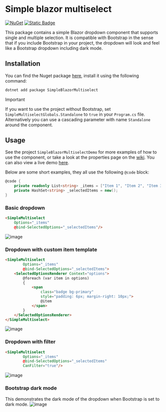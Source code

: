 # Simple blazor multiselect
[![NuGet](https://img.shields.io/nuget/v/SimpleBlazorMultiselect.svg)](https://www.nuget.org/packages/SimpleBlazorMultiselect/)
[![Static Badge](https://img.shields.io/badge/View%20demo-6c757d)](https://borisgerretzen.github.io/SimpleBlazorMultiselect/)

This package contains a simple Blazor dropdown component that supports single and multiple selection.
It is compatible with Bootstrap in the sense that if you include Bootstrap in your project, the dropdown will look and feel like a Bootstrap dropdown including dark mode.

## Installation
You can find the Nuget package [here](https://www.nuget.org/packages/SimpleBlazorMultiselect/), install it using the following command:
```bash
dotnet add package SimpleBlazorMultiselect
```
> [!IMPORTANT]
> If you want to use the project without Bootstrap, set `SimpleMultiselectGlobals.Standalone` to `true` in your `Program.cs` file.
> Alternatively you can use a cascading parameter with name `Standalone` around the component.


## Usage
See the project `SimpleBlazorMultiselectDemo` for more examples of how to use the component, 
or take a look at the properties page on the [wiki](https://github.com/BorisGerretzen/SimpleBlazorMultiselect/wiki/Properties).
You can also view a live demo [here](https://borisgerretzen.github.io/SimpleBlazorMultiselect/).

Below are some short examples, they all use the following `@code` block:
```csharp
@code {
    private readonly List<string> _items = ["Item 1", "Item 2", "Item 3", "Item 4", "Item 5", "Item 6", "Item 7", "Item 8", "Item 9", "Item 10" ];
    private HashSet<string> _selectedItems = new();
}
```

### Basic dropdown
```html
<SimpleMultiselect
    Options="_items"
    @bind-SelectedOptions="_selectedItems"/>
```
![image](https://github.com/BorisGerretzen/SimpleBlazorMultiselect/assets/15902678/2f6bb03e-e076-44dc-a90d-1a8c24b84fee)

### Dropdown with custom item template
```html
<SimpleMultiselect
        Options="_items"
        @bind-SelectedOptions="_selectedItems">
    <SelectedOptionsRenderer Context="options">
        @foreach (var item in options)
        {
            <span 
                class="badge bg-primary"
                style="padding: 6px; margin-right: 10px;">
                @item
            </span>
        }
    </SelectedOptionsRenderer>
</SimpleMultiselect>
```
![image](https://github.com/BorisGerretzen/SimpleBlazorMultiselect/assets/15902678/fa0ee874-b95f-4ee7-b813-7c321aadef74)

### Dropdown with filter
```html
<SimpleMultiselect
        Options="_items"
        @bind-SelectedOptions="_selectedItems"
        CanFilter="true"/>
```
![image](https://github.com/BorisGerretzen/SimpleBlazorMultiselect/assets/15902678/5f54049a-23c0-428b-992f-7735cffb985f)

### Bootstrap dark mode
This demonstrates the dark mode of the dropdown when Bootstrap is set to dark mode.
![image](https://github.com/user-attachments/assets/8613cd7a-cf6f-4116-b5f6-c0ee2b995fa6)

